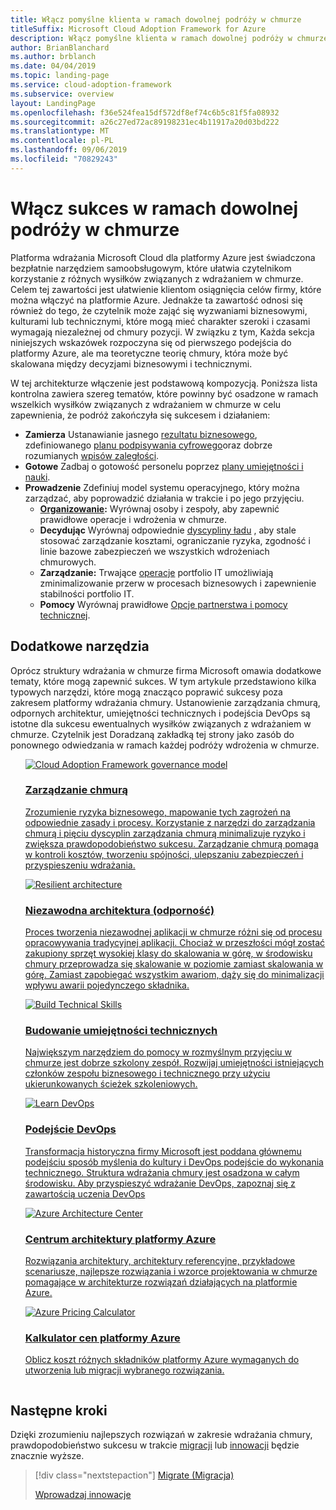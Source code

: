 ```yaml
---
title: Włącz pomyślne klienta w ramach dowolnej podróży w chmurze
titleSuffix: Microsoft Cloud Adoption Framework for Azure
description: Włącz pomyślne klienta w ramach dowolnej podróży w chmurze
author: BrianBlanchard
ms.author: brblanch
ms.date: 04/04/2019
ms.topic: landing-page
ms.service: cloud-adoption-framework
ms.subservice: overview
layout: LandingPage
ms.openlocfilehash: f36e524fea15df572df8ef74c6b5c81f5fa08932
ms.sourcegitcommit: a26c27ed72ac89198231ec4b11917a20d03bd222
ms.translationtype: MT
ms.contentlocale: pl-PL
ms.lasthandoff: 09/06/2019
ms.locfileid: "70829243"
---
```

# <a name="enable-success-across-any-cloud-adoption-journey"></a>Włącz sukces w ramach dowolnej podróży w chmurze

Platforma wdrażania Microsoft Cloud dla platformy Azure jest świadczona bezpłatnie narzędziem samoobsługowym, które ułatwia czytelnikom korzystanie z różnych wysiłków związanych z wdrażaniem w chmurze. Celem tej zawartości jest ułatwienie klientom osiągnięcia celów firmy, które można włączyć na platformie Azure. Jednakże ta zawartość odnosi się również do tego, że czytelnik może zająć się wyzwaniami biznesowymi, kulturami lub technicznymi, które mogą mieć charakter szeroki i czasami wymagają niezależnej od chmury pozycji. W związku z tym, Każda sekcja niniejszych wskazówek rozpoczyna się od pierwszego podejścia do platformy Azure, ale ma teoretyczne teorię chmury, która może być skalowana między decyzjami biznesowymi i technicznymi.

W tej architekturze włączenie jest podstawową kompozycją. Poniższa lista kontrolna zawiera szereg tematów, które powinny być osadzone w ramach wszelkich wysiłków związanych z wdrażaniem w chmurze w celu zapewnienia, że podróż zakończyła się sukcesem i działaniem:

- **Zamierza** Ustanawianie jasnego [rezultatu biznesowego](../business-strategy/business-outcomes/index.md), zdefiniowanego [planu podpisywania cyfrowego](../digital-estate/index.md)oraz dobrze rozumianych [wpisów zaległości](../migrate/migration-considerations/prerequisites/migration-backlog-review.md).
- **Gotowe** Zadbaj o gotowość personelu poprzez [plany umiejętności i nauki](../ready/technical-skills.md).
- **Prowadzenie** Zdefiniuj model systemu operacyjnego, który można zarządzać, aby poprowadzić działania w trakcie i po jego przyjęciu.
  - **[Organizowanie](../organization/index.md):** Wyrównaj osoby i zespoły, aby zapewnić prawidłowe operacje i wdrożenia w chmurze.
  - **Decydując** Wyrównaj odpowiednie [dyscypliny ładu](../governance/index.md) , aby stale stosować zarządzanie kosztami, ograniczanie ryzyka, zgodność i linie bazowe zabezpieczeń we wszystkich wdrożeniach chmurowych.
  - **Zarządzanie:** Trwające [operacje](../operations/index.md) portfolio IT umożliwiają zminimalizowanie przerw w procesach biznesowych i zapewnienie stabilności portfolio IT.
  - **Pomocy** Wyrównaj prawidłowe [Opcje partnerstwa i pomocy technicznej](../migrate/migration-considerations/assess/partnership-options.md).

## <a name="additional-tools"></a>Dodatkowe narzędzia

Oprócz struktury wdrażania w chmurze firma Microsoft omawia dodatkowe tematy, które mogą zapewnić sukces. W tym artykule przedstawiono kilka typowych narzędzi, które mogą znacząco poprawić sukcesy poza zakresem platformy wdrażania chmury. Ustanowienie zarządzania chmurą, odpornych architektur, umiejętności technicznych i podejścia DevOps są istotne dla sukcesu ewentualnych wysiłków związanych z wdrażaniem w chmurze. Czytelnik jest Doradzaną zakładką tej strony jako zasób do ponownego odwiedzania w ramach każdej podróży wdrożenia w chmurze.

<!-- markdownlint-disable MD033 -->

<ul class="panelContent cardsH">
<li style="display: flex; flex-direction: column;">
    <a href="../governance/journeys/index.md" style="display: flex; flex-direction: column; flex: 1 0 auto;">
        <div class="cardSize" style="flex: 1 0 auto; display: flex;">
            <div class="cardPadding" style="display: flex;">
                <div class="card">
                    <div class="cardImageOuter">
                        <div class="cardImage bgdAccent1">
                            <img alt="Cloud Adoption Framework governance model" src="../_images/operational-transformation-govern-highres.png" data-linktype="external" />
                        </div>
                    </div>
                    <div class="cardText">
                        <h3>Zarządzanie chmurą</h3>
                        <p>Zrozumienie ryzyka biznesowego, mapowanie tych zagrożeń na odpowiednie zasady i procesy. Korzystanie z narzędzi do zarządzania chmurą i pięciu dyscyplin zarządzania chmurą minimalizuje ryzyko i zwiększa prawdopodobieństwo sukcesu. Zarządzanie chmurą pomaga w kontroli kosztów, tworzeniu spójności, ulepszaniu zabezpieczeń i przyspieszeniu wdrażania.</p>
                    </div>
                </div>
            </div>
        </div>
    </a>
</li>
<li style="display: flex; flex-direction: column;">
    <a href="https://docs.microsoft.com/azure/architecture/reliability" style="display: flex; flex-direction: column; flex: 1 0 auto;">
        <div class="cardSize" style="flex: 1 0 auto; display: flex;">
            <div class="cardPadding" style="display: flex;">
                <div class="card">
                    <div class="cardImageOuter">
                        <div class="cardImage bgdAccent1">
                            <img alt="Resilient architecture" src="https://docs.microsoft.com/azure/architecture/resiliency/images/redundancy.svg" data-linktype="external" />
                        </div>
                    </div>
                    <div class="cardText">
                        <h3>Niezawodna architektura (odporność)</h3>
                        <p>Proces tworzenia niezawodnej aplikacji w chmurze różni się od procesu opracowywania tradycyjnej aplikacji. Chociaż w przeszłości mógł zostać zakupiony sprzęt wysokiej klasy do skalowania w górę, w środowisku chmury przeprowadza się skalowanie w poziomie zamiast skalowania w górę. Zamiast zapobiegać wszystkim awariom, dąży się do minimalizacji wpływu awarii pojedynczego składnika.</p>
                    </div>
                </div>
            </div>
        </div>
    </a>
</li>
<li style="display: flex; flex-direction: column;">
    <a href="../ready/technical-skills.md" style="display: flex; flex-direction: column; flex: 1 0 auto;">
        <div class="cardSize" style="flex: 1 0 auto; display: flex;">
            <div class="cardPadding" style="display: flex;">
                <div class="card">
                    <div class="cardImageOuter">
                        <div class="cardImage bgdAccent1">
                            <img alt="Build Technical Skills" src="https://docs.microsoft.com/media/learn/Product/Learn/learningpath_graphic.svg" data-linktype="external" />
                        </div>
                    </div>
                    <div class="cardText">
                        <h3>Budowanie umiejętności technicznych</h3>
                        <p>Największym narzędziem do pomocy w rozmyślnym przyjęciu w chmurze jest dobrze szkolony zespół. Rozwijaj umiejętności istniejących członków zespołu biznesowego i technicznego przy użyciu ukierunkowanych ścieżek szkoleniowych.</p>
                    </div>
                </div>
            </div>
        </div>
    </a>
</li>
<li style="display: flex; flex-direction: column;">
    <a href="https://docs.microsoft.com/azure/devops/learn/" style="display: flex; flex-direction: column; flex: 1 0 auto;">
        <div class="cardSize" style="flex: 1 0 auto; display: flex;">
            <div class="cardPadding" style="display: flex;">
                <div class="card">
                    <div class="cardImageOuter">
                        <div class="cardImage bgdAccent1">
                            <img alt="Learn DevOps" src="https://docs.microsoft.com/azure/devops/learn/_img/learn-devops.svg" data-linktype="external" />
                        </div>
                    </div>
                    <div class="cardText">
                        <h3>Podejście DevOps</h3>
                        <p>Transformacja historyczna firmy Microsoft jest poddana głównemu podejściu sposób myślenia do kultury i DevOps podejście do wykonania technicznego. Struktura wdrażania chmury jest osadzona w całym środowisku. Aby przyspieszyć wdrażanie DevOps, zapoznaj się z zawartością uczenia DevOps</p>
                    </div>
                </div>
            </div>
        </div>
    </a>
</li>
<li style="display: flex; flex-direction: column;">
    <a href="https://docs.microsoft.com/azure/architecture/" style="display: flex; flex-direction: column; flex: 1 0 auto;">
        <div class="cardSize" style="flex: 1 0 auto; display: flex;">
            <div class="cardPadding" style="display: flex;">
                <div class="card">
                    <div class="cardImageOuter">
                        <div class="cardImage bgdAccent1">
                            <img alt="Azure Architecture Center" src="https://docs.microsoft.com/azure/architecture/example-scenario/data/media/architecture-data-warehouse.png" data-linktype="external" />
                        </div>
                    </div>
                    <div class="cardText">
                        <h3>Centrum architektury platformy Azure</h3>
                        <p>Rozwiązania architektury, architektury referencyjne, przykładowe scenariusze, najlepsze rozwiązania i wzorce projektowania w chmurze pomagające w architekturze rozwiązań działających na platformie Azure.</p>
                    </div>
                </div>
            </div>
        </div>
    </a>
</li>
<li style="display: flex; flex-direction: column;">
    <a href="https://azure.microsoft.com/pricing/calculator/" style="display: flex; flex-direction: column; flex: 1 0 auto;">
        <div class="cardSize" style="flex: 1 0 auto; display: flex;">
            <div class="cardPadding" style="display: flex;">
                <div class="card">
                    <div class="cardImageOuter">
                        <div class="cardImage bgdAccent1">
                            <img alt="Azure Pricing Calculator" src="../_images/calculator-preview.png" data-linktype="external" />
                        </div>
                    </div>
                    <div class="cardText">
                        <h3>Kalkulator cen platformy Azure</h3>
                        <p>Oblicz koszt różnych składników platformy Azure wymaganych do utworzenia lub migracji wybranego rozwiązania.</p>
                    </div>
                </div>
            </div>
        </div>
    </a>
</li>
</ul>

<!-- markdownlint-enable MD033 -->

## <a name="next-steps"></a>Następne kroki

Dzięki zrozumieniu najlepszych rozwiązań w zakresie wdrażania chmury, prawdopodobieństwo sukcesu w trakcie [migracji](./migrate.md) lub [innowacji](./innovate.md) będzie znacznie wyższe.

> [!div class="nextstepaction"]
> [Migrate (Migracja)](./migrate.md)
>
> [Wprowadzaj innowacje](./innovate.md)
